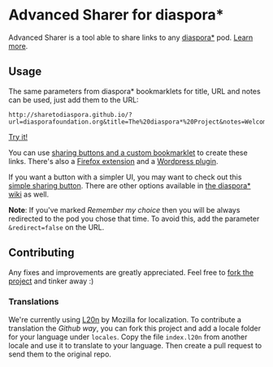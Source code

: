 Advanced Sharer for diaspora*
=========================

Advanced Sharer is a tool able to share links to any 
[diaspora*](http://github.com/diaspora/diaspora) pod. 
[Learn more](http://sharetodiaspora.github.io/about).

## Usage
The same parameters from diaspora* bookmarklets for title, 
URL and notes can be used, just add them to the URL:

```
http://sharetodiaspora.github.io/?url=diasporafoundation.org&title=The%20diaspora*%20Project&notes=Welcome%20to%20diaspora*
```

[Try it!](http://sharetodiaspora.github.io/?url=diasporafoundation.org&title=The%20diaspora*%20Project&notes=Welcome%20to%20diaspora*)

You can use [sharing buttons and a custom bookmarklet](http://sharetodiaspora.github.io/about) 
to create these links. There's also a [Firefox extension](https://github.com/jaywink/diaspora-advanced-sharer)
and a [Wordpress plugin](https://github.com/ciubotaru/share-on-diaspora/).

If you want a button with a simpler UI, you may want to 
check out this [simple sharing button](https://github.com/sebastienadam/simple_diaspora_sharing_button).
There are other options available in [the diaspora* wiki](https://wiki.diasporafoundation.org/Tools_to_use_with_Diaspora)
as well.

**Note**: If you've marked *Remember my choice* then you 
will be always redirected to the pod you chose that time. 
To avoid this, add the parameter `&redirect=false` on the URL.

## Contributing
Any fixes and improvements are greatly appreciated. Feel 
free to [fork the project](https://github.com/sharetodiaspora/sharetodiaspora.github.com/fork)
and tinker away :)

### Translations
We're currently using [L20n](https://github.com/l20n/l20n.js) 
by Mozilla for localization. To contribute a translation the 
*Github way*, you can fork this project and add a locale folder 
for your language under `locales`. Copy the file `index.l20n` 
from another locale and use it to translate to your language. 
Then create a pull request to send them to the original repo.
